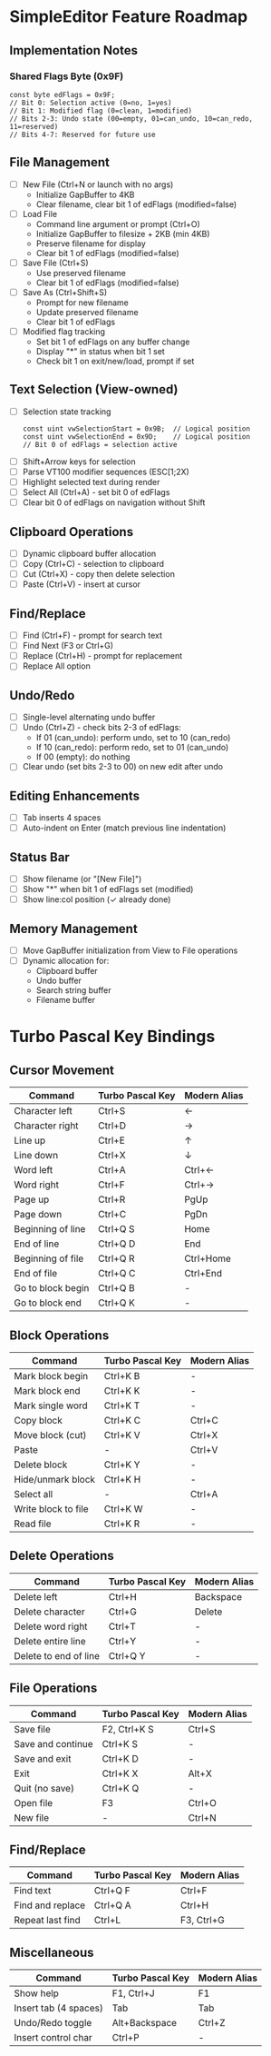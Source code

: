 # SimpleEditor Feature Roadmap

## Implementation Notes
### Shared Flags Byte (0x9F)
```hopper
const byte edFlags = 0x9F;
// Bit 0: Selection active (0=no, 1=yes)
// Bit 1: Modified flag (0=clean, 1=modified)
// Bits 2-3: Undo state (00=empty, 01=can_undo, 10=can_redo, 11=reserved)
// Bits 4-7: Reserved for future use
```

## File Management
- [ ] New File (Ctrl+N or launch with no args)
  - Initialize GapBuffer to 4KB
  - Clear filename, clear bit 1 of edFlags (modified=false)
- [ ] Load File  
  - Command line argument or prompt (Ctrl+O)
  - Initialize GapBuffer to filesize + 2KB (min 4KB)
  - Preserve filename for display
  - Clear bit 1 of edFlags (modified=false)
- [ ] Save File (Ctrl+S)
  - Use preserved filename
  - Clear bit 1 of edFlags (modified=false)
- [ ] Save As (Ctrl+Shift+S)
  - Prompt for new filename
  - Update preserved filename
  - Clear bit 1 of edFlags
- [ ] Modified flag tracking
  - Set bit 1 of edFlags on any buffer change
  - Display "*" in status when bit 1 set
  - Check bit 1 on exit/new/load, prompt if set

## Text Selection (View-owned)
- [ ] Selection state tracking
  ```hopper
  const uint vwSelectionStart = 0x9B;  // Logical position
  const uint vwSelectionEnd = 0x9D;    // Logical position
  // Bit 0 of edFlags = selection active
  ```
- [ ] Shift+Arrow keys for selection
- [ ] Parse VT100 modifier sequences (ESC[1;2X)
- [ ] Highlight selected text during render
- [ ] Select All (Ctrl+A) - set bit 0 of edFlags
- [ ] Clear bit 0 of edFlags on navigation without Shift

## Clipboard Operations  
- [ ] Dynamic clipboard buffer allocation
- [ ] Copy (Ctrl+C) - selection to clipboard
- [ ] Cut (Ctrl+X) - copy then delete selection
- [ ] Paste (Ctrl+V) - insert at cursor

## Find/Replace
- [ ] Find (Ctrl+F) - prompt for search text
- [ ] Find Next (F3 or Ctrl+G)
- [ ] Replace (Ctrl+H) - prompt for replacement
- [ ] Replace All option

## Undo/Redo
- [ ] Single-level alternating undo buffer
- [ ] Undo (Ctrl+Z) - check bits 2-3 of edFlags:
  - If 01 (can_undo): perform undo, set to 10 (can_redo)
  - If 10 (can_redo): perform redo, set to 01 (can_undo)
  - If 00 (empty): do nothing
- [ ] Clear undo (set bits 2-3 to 00) on new edit after undo

## Editing Enhancements
- [ ] Tab inserts 4 spaces
- [ ] Auto-indent on Enter (match previous line indentation)

## Status Bar
- [ ] Show filename (or "[New File]")
- [ ] Show "*" when bit 1 of edFlags set (modified)
- [ ] Show line:col position (✓ already done)

## Memory Management
- [ ] Move GapBuffer initialization from View to File operations
- [ ] Dynamic allocation for:
  - Clipboard buffer
  - Undo buffer
  - Search string buffer
  - Filename buffer



# Turbo Pascal Key Bindings

## Cursor Movement
| Command              | Turbo Pascal Key | Modern Alias |
|---------------------|------------------|--------------|
| Character left      | Ctrl+S           | ←            |
| Character right     | Ctrl+D           | →            |
| Line up             | Ctrl+E           | ↑            |
| Line down           | Ctrl+X           | ↓            |
| Word left           | Ctrl+A           | Ctrl+←       |
| Word right          | Ctrl+F           | Ctrl+→       |
| Page up             | Ctrl+R           | PgUp         |
| Page down           | Ctrl+C           | PgDn         |
| Beginning of line   | Ctrl+Q S         | Home         |
| End of line         | Ctrl+Q D         | End          |
| Beginning of file   | Ctrl+Q R         | Ctrl+Home    |
| End of file         | Ctrl+Q C         | Ctrl+End     |
| Go to block begin   | Ctrl+Q B         | -            |
| Go to block end     | Ctrl+Q K         | -            |

## Block Operations
| Command              | Turbo Pascal Key | Modern Alias |
|---------------------|------------------|--------------|
| Mark block begin    | Ctrl+K B         | -            |
| Mark block end      | Ctrl+K K         | -            |
| Mark single word    | Ctrl+K T         | -            |
| Copy block          | Ctrl+K C         | Ctrl+C       |
| Move block (cut)    | Ctrl+K V         | Ctrl+X       |
| Paste               | -                | Ctrl+V       |
| Delete block        | Ctrl+K Y         | -            |
| Hide/unmark block   | Ctrl+K H         | -            |
| Select all          | -                | Ctrl+A       |
| Write block to file | Ctrl+K W         | -            |
| Read file           | Ctrl+K R         | -            |

## Delete Operations
| Command              | Turbo Pascal Key | Modern Alias |
|---------------------|------------------|--------------|
| Delete left         | Ctrl+H           | Backspace    |
| Delete character    | Ctrl+G           | Delete       |
| Delete word right   | Ctrl+T           | -            |
| Delete entire line  | Ctrl+Y           | -            |
| Delete to end of line| Ctrl+Q Y        | -            |

## File Operations
| Command              | Turbo Pascal Key | Modern Alias |
|---------------------|------------------|--------------|
| Save file           | F2, Ctrl+K S     | Ctrl+S       |
| Save and continue   | Ctrl+K S         | -            |
| Save and exit       | Ctrl+K D         | -            |
| Exit                | Ctrl+K X         | Alt+X        |
| Quit (no save)      | Ctrl+K Q         | -            |
| Open file           | F3               | Ctrl+O       |
| New file            | -                | Ctrl+N       |

## Find/Replace
| Command              | Turbo Pascal Key | Modern Alias |
|---------------------|------------------|--------------|
| Find text           | Ctrl+Q F         | Ctrl+F       |
| Find and replace    | Ctrl+Q A         | Ctrl+H       |
| Repeat last find    | Ctrl+L           | F3, Ctrl+G   |

## Miscellaneous
| Command              | Turbo Pascal Key | Modern Alias |
|---------------------|------------------|--------------|
| Show help           | F1, Ctrl+J       | F1           |
| Insert tab (4 spaces)| Tab             | Tab          |
| Undo/Redo toggle    | Alt+Backspace    | Ctrl+Z       |
| Insert control char | Ctrl+P           | -            |


